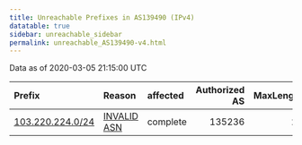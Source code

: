 ```yaml
---
title: Unreachable Prefixes in AS139490 (IPv4)
datatable: true
sidebar: unreachable_sidebar
permalink: unreachable_AS139490-v4.html
---
```


Data as of 2020-03-05 21:15:00 UTC


<div class="datatable-begin"></div>

| Prefix                                                     | Reason                                                                                                   | affected   |   Authorized AS |   MaxLength | Anchor                                       |   unreachable /24s |
|:-----------------------------------------------------------|:---------------------------------------------------------------------------------------------------------|:-----------|----------------:|------------:|:---------------------------------------------|-------------------:|
| [103.220.224.0/24](https://stat.ripe.net/103.220.224.0/24) | [INVALID ASN](https://rpki-validator.ripe.net/announcement-preview?asn=AS139490&prefix=103.220.224.0/24) | complete   |          135236 |          24 | [APNIC](unreachable_APNIC_RPKI_Root-v4.html) |                  1 |

<div class="datatable-end"></div>